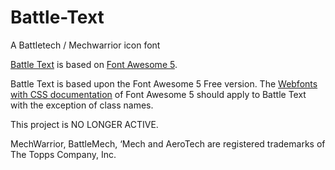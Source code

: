 # Battle-Text
A Battletech / Mechwarrior icon font

[Battle Text](https://github.com/stacalkas/Battle-Text) is based on [Font Awesome 5](https://fontawesome.com). 

Battle Text is based upon the Font Awesome 5 Free version. The [Webfonts with CSS documentation](https://fontawesome.com/how-to-use/web-fonts-with-css)
of Font Awesome 5 should apply to Battle Text with the exception of class names.

This project is NO LONGER ACTIVE.

MechWarrior, BattleMech, ‘Mech and AeroTech are registered trademarks of The Topps Company, Inc.
